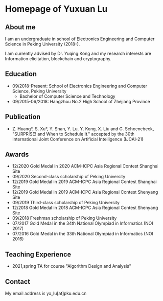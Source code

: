 # Homepage of Yuxuan Lu

## About me
I am an undergraduate in school of Electronics Engineering and Computer Science in Peking University (2018-).

I am currently advised by Dr. Yuqing Kong and my research interests are Information elicitation, blockchain and cryptography.

## Education
* 09/2018-Present: School of Electronics Engineering and Computer Science, Peking University
  * Bachelor of Computer Science and Technology
* 09/2015-06/2018: Hangzhou No.2 High School of Zhejiang Province

## Publication
* Z. Huang\*, S. Xu\*, Y. Shan, Y. Lu, Y. Kong, X. Liu and G. Schoenebeck, "SURPRISE! and When to Schedule It." accepted by the 30th International Joint Conference on Artificial Intelligence (IJCAI-21)

## Awards
* 12/2020 Gold Medal in 2020 ACM-ICPC Asia Regional Contest Shanghai Site
* 09/2020 Second-class scholarship of Peking University
* 12/2019 Gold Medal in 2019 ACM-ICPC Asia Regional Contest Shanghai Site
* 12/2019 Gold Medal in 2019 ACM-ICPC Asia Regional Contest Shenyang Site
* 09/2019 Third-class scholarship of Peking University
* 12/2018 Gold Medal in 2018 ACM-ICPC Asia Regional Contest Shenyang Site
* 09/2018 Freshman scholarship of Peking University
* 07/2017 Gold Medal in the 34th National Olympiad in Informatics (NOI 2017)
* 07/2016 Gold Medal in the 33th National Olympiad in Informatics (NOI 2016)

## Teaching Experience
* 2021,spring TA for course "Algorithm Design and Analysis"

## Contact
My email address is yx_lu[at]pku.edu.cn
